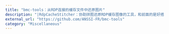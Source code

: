 ```yaml
---
title: "bmc-tools：从RDP连接的缓存文件中还原图片"
description: "|RdpCacheStitcher：协助拼图还原RDP缓存图像的工具，和前面的是好搭档"
external_url: "https://github.com/ANSSI-FR/bmc-tools"
category: "Miscellaneous"
---
```

